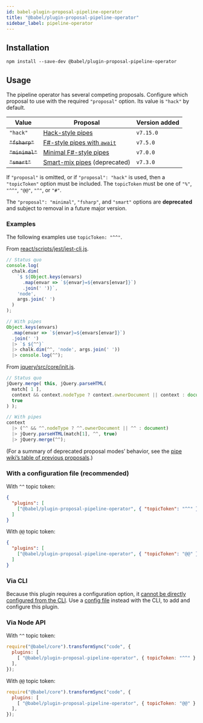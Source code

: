 ```yaml
---
id: babel-plugin-proposal-pipeline-operator
title: "@babel/plugin-proposal-pipeline-operator"
sidebar_label: pipeline-operator
---
```


## Installation

```shell npm2yarn
npm install --save-dev @babel/plugin-proposal-pipeline-operator
```

## Usage

The pipeline operator has several competing proposals.
Configure which proposal to use with the required `"proposal"` option.
Its value is `"hack"` by default.

| Value | Proposal | Version added |
| ----- | -------- | ------------- |
| `"hack"` | [Hack-style pipes](https://github.com/tc39/proposal-pipeline-operator) | `v7.15.0`
| ~~`"fsharp"`~~ | [F#-style pipes with `await`](https://github.com/valtech-nyc/proposal-fsharp-pipelines) | `v7.5.0`
| ~~`"minimal"`~~ | [Minimal F#-style pipes](https://github.com/tc39/proposal-pipeline-operator/tree/abb51b3aef5c17d5971808aee49ebe6b75d7280f) | `v7.0.0`
| ~~`"smart"`~~ | [Smart-mix pipes](https://github.com/js-choi/proposal-smart-pipelines) (deprecated) | `v7.3.0`

If `"proposal"` is omitted, or if `"proposal": "hack"` is used, then a `"topicToken"` option must be included. The `topicToken` must be one of `"%"`, `"^^"`, `"@@"`, `"^"`, or `"#"`.

The `"proposal": "minimal"`, `"fsharp"`, and `"smart"` options are **deprecated** and subject to removal in a future major version.

### Examples
The following examples use `topicToken: "^^"`.

From [react/scripts/jest/jest-cli.js](https://github.com/facebook/react/blob/12adaffef7105e2714f82651ea51936c563fe15c/scripts/jest/jest-cli.js#L295-L303).
```js title="JavaScript"
// Status quo
console.log(
  chalk.dim(
    `$ ${Object.keys(envars)
      .map(envar => `${envar}=${envars[envar]}`)
      .join(' ')}`,
    'node',
    args.join(' ')
  )
);

// With pipes
Object.keys(envars)
  .map(envar => `${envar}=${envars[envar]}`)
  .join(' ')
  |> `$ ${^^}`
  |> chalk.dim(^^, 'node', args.join(' '))
  |> console.log(^^);
```

From [jquery/src/core/init.js](https://github.com/jquery/jquery/blob/acb7c49c8d42f601fa347661b1118959079f6b52/src/core/init.js#L51-L55).
```js title="JavaScript"
// Status quo
jQuery.merge( this, jQuery.parseHTML(
  match[ 1 ],
  context && context.nodeType ? context.ownerDocument || context : document,
  true
) );

// With pipes
context
  |> (^^ && ^^.nodeType ? ^^.ownerDocument || ^^ : document)
  |> jQuery.parseHTML(match[1], ^^, true)
  |> jQuery.merge(^^);
```

(For a summary of deprecated proposal modes’ behavior, see the [pipe wiki’s table of previous proposals](https://github.com/tc39/proposal-pipeline-operator/wiki#overview-of-previous-proposals).)


### With a configuration file (recommended)

With `^^` topic token:

```json title="babel.config.json"
{
  "plugins": [
    ["@babel/plugin-proposal-pipeline-operator", { "topicToken": "^^" }]
  ]
}
```

With `@@` topic token:

```json title="babel.config.json"
{
  "plugins": [
    ["@babel/plugin-proposal-pipeline-operator", { "topicToken": "@@" }]
  ]
}
```

### Via CLI

Because this plugin requires a configuration option, it [cannot be directly configured from the CLI](https://github.com/babel/babel/issues/4161). Use a [config file](config-files.md) instead with the CLI, to add and configure this plugin.

### Via Node API

With `^^` topic token:

```js title="JavaScript"
require("@babel/core").transformSync("code", {
  plugins: [
    [ "@babel/plugin-proposal-pipeline-operator", { topicToken: "^^" } ],
  ],
});
```

With `@@` topic token:

```js title="JavaScript"
require("@babel/core").transformSync("code", {
  plugins: [
    [ "@babel/plugin-proposal-pipeline-operator", { topicToken: "@@" } ],
  ],
});
```
